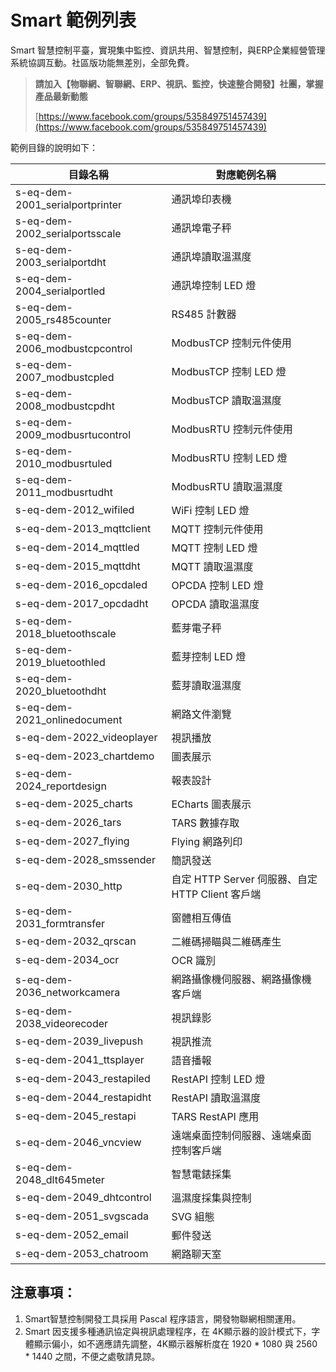 # Smart 範例列表

Smart 智慧控制平臺，實現集中監控、資訊共用、智慧控制，與ERP企業經營管理系統協調互動。社區版功能無差別，全部免費。

> **請加入【物聯網、智聯網、ERP、視訊、監控，快速整合開發】社團，掌握產品最新動態**
>
>[https://www.facebook.com/groups/535849751457439](https://www.facebook.com/groups/535849751457439)

範例目錄的說明如下：

|目錄名稱|對應範例名稱|
|-------|------------|
|s-eq-dem-2001_serialportprinter|通訊埠印表機|
|s-eq-dem-2002_serialportsscale|通訊埠電子秤|
|s-eq-dem-2003_serialportdht|通訊埠讀取溫濕度|
|s-eq-dem-2004_serialportled|通訊埠控制 LED 燈|
|s-eq-dem-2005_rs485counter|RS485 計數器|
|s-eq-dem-2006_modbustcpcontrol|ModbusTCP 控制元件使用|
|s-eq-dem-2007_modbustcpled|ModbusTCP 控制 LED 燈|
|s-eq-dem-2008_modbustcpdht| ModbusTCP 讀取溫濕度|
|s-eq-dem-2009_modbusrtucontrol| ModbusRTU 控制元件使用|
|s-eq-dem-2010_modbusrtuled| ModbusRTU 控制 LED 燈|
|s-eq-dem-2011_modbusrtudht|ModbusRTU 讀取溫濕度|
|s-eq-dem-2012_wifiled|WiFi 控制 LED 燈|
|s-eq-dem-2013_mqttclient| MQTT 控制元件使用|
|s-eq-dem-2014_mqttled|MQTT 控制 LED 燈|
|s-eq-dem-2015_mqttdht| MQTT 讀取溫濕度|
|s-eq-dem-2016_opcdaled| OPCDA 控制 LED 燈|
|s-eq-dem-2017_opcdadht| OPCDA 讀取溫濕度|
|s-eq-dem-2018_bluetoothscale| 藍芽電子秤|
|s-eq-dem-2019_bluetoothled|藍芽控制 LED 燈|
|s-eq-dem-2020_bluetoothdht| 藍芽讀取溫濕度|
|s-eq-dem-2021_onlinedocument| 網路文件瀏覽|
|s-eq-dem-2022_videoplayer|視訊播放|
|s-eq-dem-2023_chartdemo|圖表展示|
|s-eq-dem-2024_reportdesign|報表設計|
|s-eq-dem-2025_charts|ECharts 圖表展示|
|s-eq-dem-2026_tars|TARS 數據存取|
|s-eq-dem-2027_flying|Flying 網路列印|
|s-eq-dem-2028_smssender| 簡訊發送|
|s-eq-dem-2030_http|自定 HTTP Server 伺服器、自定 HTTP Client 客戶端|
|s-eq-dem-2031_formtransfer| 窗體相互傳值|
|s-eq-dem-2032_qrscan|二維碼掃瞄與二維碼產生|
|s-eq-dem-2034_ocr|OCR 識別|
|s-eq-dem-2036_networkcamera|網路攝像機伺服器、網路攝像機客戶端|
|s-eq-dem-2038_videorecoder|視訊錄影|
|s-eq-dem-2039_livepush|視訊推流|
|s-eq-dem-2041_ttsplayer|語音播報|
|s-eq-dem-2043_restapiled|RestAPI 控制 LED 燈|
|s-eq-dem-2044_restapidht|RestAPI 讀取溫濕度|
|s-eq-dem-2045_restapi| TARS RestAPI 應用|
|s-eq-dem-2046_vncview| 遠端桌面控制伺服器、遠端桌面控制客戶端|
|s-eq-dem-2048_dlt645meter|智慧電錶採集|
|s-eq-dem-2049_dhtcontrol|溫濕度採集與控制|
|s-eq-dem-2051_svgscada| SVG 組態|
|s-eq-dem-2052_email|郵件發送|
|s-eq-dem-2053_chatroom|網路聊天室|

## 注意事項：
1. Smart智慧控制開發工具採用 Pascal 程序語言，開發物聯網相關運用。
2. Smart 因支援多種通訊協定與視訊處理程序，在 4K顯示器的設計模式下，字體顯示偏小，如不適應請先調整，4K顯示器解析度在 1920 * 1080 與 2560 * 1440 之間，不便之處敬請見諒。